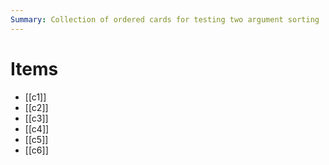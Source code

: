 ```yaml
---
Summary: Collection of ordered cards for testing two argument sorting
---
```


# Items

-   [[c1]]
-   [[c2]]
-   [[c3]]
-   [[c4]]
-   [[c5]]
-   [[c6]]
